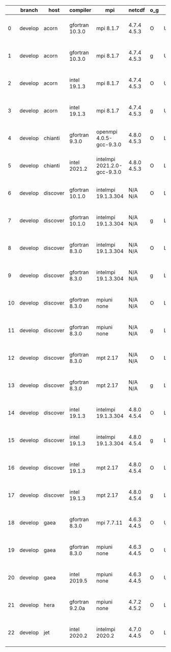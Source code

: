 |    | branch   | host     | compiler        | mpi                         | netcdf      | o_g   | os     | build   | u_pass   | u_fail   | s_pass   | s_fail   | e_pass   | e_fail   | nuopc_pass   | nuopc_fail   | artifacts_hash                                                                                                                                                        | modified                  |
|----|----------|----------|-----------------|-----------------------------|-------------|-------|--------|---------|----------|----------|----------|----------|----------|----------|--------------|--------------|-----------------------------------------------------------------------------------------------------------------------------------------------------------------------|---------------------------|
|  0 | develop  | acorn    | gfortran 10.3.0 | mpi 8.1.7                   | 4.7.4 4.5.3 | O     | Unicos | fail    | fail     | fail     | fail     | fail     | fail     | fail     | 0            | 50           | [artifacts](https://github.com/esmf-org/esmf-test-artifacts/tree/aead36ffc51013c01041a464a24f53c45942aa8f/develop/acorn/gfortran/10.3.0/O/mpi/8.1.7)                  | 2022-06-04 01:22:12 +0000 |
|  1 | develop  | acorn    | gfortran 10.3.0 | mpi 8.1.7                   | 4.7.4 4.5.3 | g     | Unicos | fail    | fail     | fail     | fail     | fail     | fail     | fail     | 0            | 50           | [artifacts](https://github.com/esmf-org/esmf-test-artifacts/tree/ebe141a1bcebe80f0e4ac58d7746300ad5cdaac1/develop/acorn/gfortran/10.3.0/g/mpi/8.1.7)                  | 2022-06-04 01:24:13 +0000 |
|  2 | develop  | acorn    | intel 19.1.3    | mpi 8.1.7                   | 4.7.4 4.5.3 | O     | Unicos | pass    | 13665    | 0        | 49       | 0        | 80       | 0        | 50           | 0            | [artifacts](https://github.com/esmf-org/esmf-test-artifacts/tree/9f6bf5e10c5e43f706817b7d5239ae3496949fee/develop/acorn/intel/19.1.3/O/mpi/8.1.7)                     | 2022-06-04 01:49:25 +0000 |
|  3 | develop  | acorn    | intel 19.1.3    | mpi 8.1.7                   | 4.7.4 4.5.3 | g     | Unicos | pass    | 13665    | 0        | 49       | 0        | 80       | 0        | 50           | 0            | [artifacts](https://github.com/esmf-org/esmf-test-artifacts/tree/ba23cd506d11ffb09ac6cdde561f72aa6712073a/develop/acorn/intel/19.1.3/g/mpi/8.1.7)                     | 2022-06-04 01:50:22 +0000 |
|  4 | develop  | chianti  | gfortran 9.3.0  | openmpi 4.0.5-gcc-9.3.0     | 4.8.0 4.5.3 | O     | Linux  | pass    | 13665    | 0        | 49       | 0        | 80       | 0        | 50           | 0            | [artifacts](https://github.com/esmf-org/esmf-test-artifacts/tree/fb8d45bf2f98761e17bea054ed1d51d31b3c8d1f/develop/chianti/gfortran/9.3.0/O/openmpi/4.0.5-gcc-9.3.0)   | 2022-06-04 01:54:19 -0400 |
|  5 | develop  | chianti  | intel 2021.2    | intelmpi 2021.2.0-gcc-9.3.0 | 4.8.0 4.5.3 | O     | Linux  | pass    | 13665    | 0        | 49       | 0        | 80       | 0        | 50           | 0            | [artifacts](https://github.com/esmf-org/esmf-test-artifacts/tree/1751c5e6c60cc188b745fe6ad03c8e7b48c0d27d/develop/chianti/intel/2021.2/O/intelmpi/2021.2.0-gcc-9.3.0) | 2022-06-04 02:48:28 -0400 |
|  6 | develop  | discover | gfortran 10.1.0 | intelmpi 19.1.3.304         | N/A N/A     | O     | Linux  | pass    | 13650    | 15       | 49       | 0        | 80       | 0        | 50           | 0            | [artifacts](https://github.com/esmf-org/esmf-test-artifacts/tree/5e9ba99b1f31d9e9f60b35f1729059d24feb56ee/develop/discover/gfortran/10.1.0/O/intelmpi/19.1.3.304)     | 2022-06-04 02:43:31 -0400 |
|  7 | develop  | discover | gfortran 10.1.0 | intelmpi 19.1.3.304         | N/A N/A     | g     | Linux  | pass    | 13650    | 15       | 49       | 0        | 80       | 0        | 50           | 0            | [artifacts](https://github.com/esmf-org/esmf-test-artifacts/tree/ddde021512b7a36f31ea59098ec9abf180029419/develop/discover/gfortran/10.1.0/g/intelmpi/19.1.3.304)     | 2022-06-04 03:20:18 -0400 |
|  8 | develop  | discover | gfortran 8.3.0  | intelmpi 19.1.3.304         | N/A N/A     | O     | Linux  | pass    | 13650    | 15       | 49       | 0        | 80       | 0        | 50           | 0            | [artifacts](https://github.com/esmf-org/esmf-test-artifacts/tree/339a8f2fda1f2075df65d71a5479456016d5b895/develop/discover/gfortran/8.3.0/O/intelmpi/19.1.3.304)      | 2022-06-04 02:32:31 -0400 |
|  9 | develop  | discover | gfortran 8.3.0  | intelmpi 19.1.3.304         | N/A N/A     | g     | Linux  | pass    | 13650    | 15       | 49       | 0        | 80       | 0        | 50           | 0            | [artifacts](https://github.com/esmf-org/esmf-test-artifacts/tree/4e83e7182b531e76b1c6e1d046df943808b300c0/develop/discover/gfortran/8.3.0/g/intelmpi/19.1.3.304)      | 2022-06-04 03:06:23 -0400 |
| 10 | develop  | discover | gfortran 8.3.0  | mpiuni none                 | N/A N/A     | O     | Linux  | pass    | 12142    | 0        | 8        | 0        | 43       | 0        | 0            | 50           | [artifacts](https://github.com/esmf-org/esmf-test-artifacts/tree/0192e2fd241202edd07a3e74c12561a3a9141afd/develop/discover/gfortran/8.3.0/O/mpiuni/none)              | 2022-06-04 02:29:32 -0400 |
| 11 | develop  | discover | gfortran 8.3.0  | mpiuni none                 | N/A N/A     | g     | Linux  | pass    | 12142    | 0        | 8        | 0        | 43       | 0        | 0            | 50           | [artifacts](https://github.com/esmf-org/esmf-test-artifacts/tree/8836f349c479502cb033ddb1432ad3f0ce1b27fb/develop/discover/gfortran/8.3.0/g/mpiuni/none)              | 2022-06-04 02:59:01 -0400 |
| 12 | develop  | discover | gfortran 8.3.0  | mpt 2.17                    | N/A N/A     | O     | Linux  | pass    | 13665    | 0        | 49       | 0        | 80       | 0        | 46           | 4            | [artifacts](https://github.com/esmf-org/esmf-test-artifacts/tree/aee091e4e52b10bf2a9cb4291110989b13e60ce3/develop/discover/gfortran/8.3.0/O/mpt/2.17)                 | 2022-06-04 02:32:01 -0400 |
| 13 | develop  | discover | gfortran 8.3.0  | mpt 2.17                    | N/A N/A     | g     | Linux  | pass    | 13665    | 0        | 49       | 0        | 80       | 0        | 46           | 4            | [artifacts](https://github.com/esmf-org/esmf-test-artifacts/tree/8836f349c479502cb033ddb1432ad3f0ce1b27fb/develop/discover/gfortran/8.3.0/g/mpt/2.17)                 | 2022-06-04 02:59:01 -0400 |
| 14 | develop  | discover | intel 19.1.3    | intelmpi 19.1.3.304         | 4.8.0 4.5.4 | O     | Linux  | pass    | 13665    | 0        | 49       | 0        | 80       | 0        | 50           | 0            | [artifacts](https://github.com/esmf-org/esmf-test-artifacts/tree/5e9ba99b1f31d9e9f60b35f1729059d24feb56ee/develop/discover/intel/19.1.3/O/intelmpi/19.1.3.304)        | 2022-06-04 02:43:31 -0400 |
| 15 | develop  | discover | intel 19.1.3    | intelmpi 19.1.3.304         | 4.8.0 4.5.4 | g     | Linux  | pass    | 13665    | 0        | 49       | 0        | 80       | 0        | 50           | 0            | [artifacts](https://github.com/esmf-org/esmf-test-artifacts/tree/4e83e7182b531e76b1c6e1d046df943808b300c0/develop/discover/intel/19.1.3/g/intelmpi/19.1.3.304)        | 2022-06-04 03:06:23 -0400 |
| 16 | develop  | discover | intel 19.1.3    | mpt 2.17                    | 4.8.0 4.5.4 | O     | Linux  | pass    | 13665    | 0        | 49       | 0        | 80       | 0        | 50           | 0            | [artifacts](https://github.com/esmf-org/esmf-test-artifacts/tree/292d92e0322bd6aae81ce566261e6052f7ade640/develop/discover/intel/19.1.3/O/mpt/2.17)                   | 2022-06-04 02:39:57 -0400 |
| 17 | develop  | discover | intel 19.1.3    | mpt 2.17                    | 4.8.0 4.5.4 | g     | Linux  | pass    | 13665    | 0        | 49       | 0        | 80       | 0        | 50           | 0            | [artifacts](https://github.com/esmf-org/esmf-test-artifacts/tree/4e83e7182b531e76b1c6e1d046df943808b300c0/develop/discover/intel/19.1.3/g/mpt/2.17)                   | 2022-06-04 03:06:23 -0400 |
| 18 | develop  | gaea     | gfortran 8.3.0  | mpi 7.7.11                  | 4.6.3 4.4.5 | O     | Unicos | pass    | 13664    | 1        | 49       | 0        | 80       | 0        | 47           | 3            | [artifacts](https://github.com/esmf-org/esmf-test-artifacts/tree/4312e26da1233cabe5bea953873ccb6312019cdd/develop/gaea/gfortran/8.3.0/O/mpi/7.7.11)                   | 2022-06-04 02:00:09 -0400 |
| 19 | develop  | gaea     | gfortran 8.3.0  | mpiuni none                 | 4.6.3 4.4.5 | O     | Unicos | pass    | 12142    | 0        | 8        | 0        | 43       | 0        | 0            | 50           | [artifacts](https://github.com/esmf-org/esmf-test-artifacts/tree/8eb7d2f53af6e8102b841232f2638f04f882fa92/develop/gaea/gfortran/8.3.0/O/mpiuni/none)                  | 2022-06-04 01:38:46 -0400 |
| 20 | develop  | gaea     | intel 2019.5    | mpiuni none                 | 4.6.3 4.4.5 | O     | Unicos | pass    | 12127    | 15       | 8        | 0        | 43       | 0        | 0            | 50           | [artifacts](https://github.com/esmf-org/esmf-test-artifacts/tree/14a7dead6b72c89bc27efc44e7f2defdb1876f99/develop/gaea/intel/2019.5/O/mpiuni/none)                    | 2022-06-04 01:56:59 -0400 |
| 21 | develop  | hera     | gfortran 9.2.0a | mpiuni none                 | 4.7.2 4.5.2 | O     | Linux  | pass    | 12142    | 0        | 8        | 0        | 43       | 0        | 0            | 50           | [artifacts](https://github.com/esmf-org/esmf-test-artifacts/tree/4e6c791a4d5a540a27a65dcc74283a8fca346f7f/develop/hera/gfortran/9.2.0a/O/mpiuni/none)                 | 2022-06-04 06:14:17 +0000 |
| 22 | develop  | jet      | intel 2020.2    | intelmpi 2020.2             | 4.7.0 4.4.5 | O     | Linux  | pass    | pending  | pending  | pending  | pending  | pending  | pending  | pending      | pending      | [artifacts](https://github.com/esmf-org/esmf-test-artifacts/tree/06969eabbe23e8431b3b99999ef045f47e787d95/develop/jet/intel/2020.2/O/intelmpi/2020.2)                 | 2022-06-04 04:08:11 +0000 |